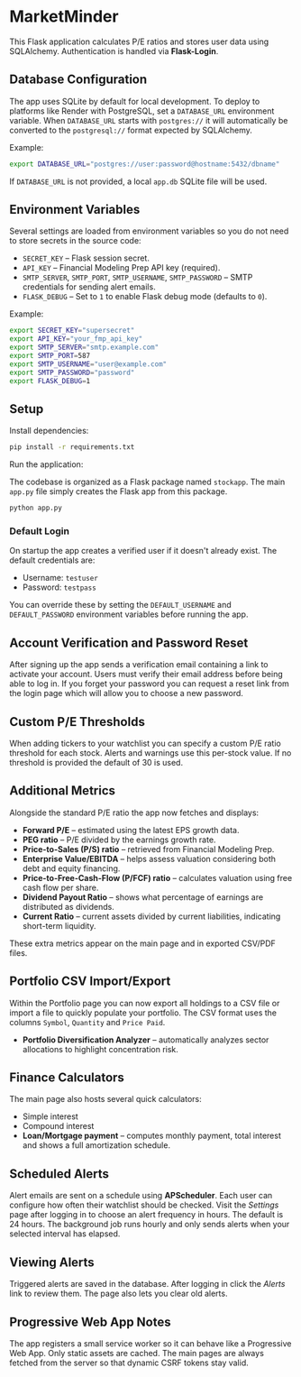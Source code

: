 # MarketMinder

This Flask application calculates P/E ratios and stores user data using SQLAlchemy. Authentication is handled via **Flask-Login**.

## Database Configuration

The app uses SQLite by default for local development. To deploy to platforms like Render with PostgreSQL, set a `DATABASE_URL` environment variable. When `DATABASE_URL` starts with `postgres://` it will automatically be converted to the `postgresql://` format expected by SQLAlchemy.

Example:

```bash
export DATABASE_URL="postgres://user:password@hostname:5432/dbname"
```

If `DATABASE_URL` is not provided, a local `app.db` SQLite file will be used.

## Environment Variables

Several settings are loaded from environment variables so you do not need to
store secrets in the source code:

* `SECRET_KEY` &ndash; Flask session secret.
* `API_KEY` &ndash; Financial Modeling Prep API key (required).
* `SMTP_SERVER`, `SMTP_PORT`, `SMTP_USERNAME`, `SMTP_PASSWORD` &ndash; SMTP
  credentials for sending alert emails.
* `FLASK_DEBUG` &ndash; Set to `1` to enable Flask debug mode (defaults to `0`).

Example:

```bash
export SECRET_KEY="supersecret"
export API_KEY="your_fmp_api_key"
export SMTP_SERVER="smtp.example.com"
export SMTP_PORT=587
export SMTP_USERNAME="user@example.com"
export SMTP_PASSWORD="password"
export FLASK_DEBUG=1
```

## Setup

Install dependencies:

```bash
pip install -r requirements.txt
```

Run the application:

The codebase is organized as a Flask package named `stockapp`. The main `app.py` file simply creates the Flask app from this package.


```bash
python app.py
```

### Default Login

On startup the app creates a verified user if it doesn't already exist. The
default credentials are:

* Username: `testuser`
* Password: `testpass`

You can override these by setting the `DEFAULT_USERNAME` and `DEFAULT_PASSWORD`
environment variables before running the app.

## Account Verification and Password Reset

After signing up the app sends a verification email containing a link to
activate your account. Users must verify their email address before being able
to log in. If you forget your password you can request a reset link from the
login page which will allow you to choose a new password.

## Custom P/E Thresholds

When adding tickers to your watchlist you can specify a custom P/E ratio
threshold for each stock. Alerts and warnings use this per-stock value. If no
threshold is provided the default of 30 is used.

## Additional Metrics

Alongside the standard P/E ratio the app now fetches and displays:

* **Forward P/E** – estimated using the latest EPS growth data.
* **PEG ratio** – P/E divided by the earnings growth rate.
* **Price-to-Sales (P/S) ratio** – retrieved from Financial Modeling Prep.
* **Enterprise Value/EBITDA** – helps assess valuation considering both debt and equity financing.
* **Price-to-Free-Cash-Flow (P/FCF) ratio** – calculates valuation using free cash flow per share.
* **Dividend Payout Ratio** – shows what percentage of earnings are distributed as dividends.
* **Current Ratio** – current assets divided by current liabilities, indicating short-term liquidity.

These extra metrics appear on the main page and in exported CSV/PDF files.

## Portfolio CSV Import/Export

Within the Portfolio page you can now export all holdings to a CSV file or
import a file to quickly populate your portfolio. The CSV format uses the
columns `Symbol`, `Quantity` and `Price Paid`.

* **Portfolio Diversification Analyzer** – automatically analyzes sector allocations to highlight concentration risk.

## Finance Calculators

The main page also hosts several quick calculators:

* Simple interest
* Compound interest
* **Loan/Mortgage payment** – computes monthly payment, total interest and shows a full amortization schedule.

## Scheduled Alerts

Alert emails are sent on a schedule using **APScheduler**. Each user can
configure how often their watchlist should be checked. Visit the *Settings*
page after logging in to choose an alert frequency in hours. The default is 24
hours. The background job runs hourly and only sends alerts when your selected
interval has elapsed.

## Viewing Alerts

Triggered alerts are saved in the database. After logging in click the *Alerts* link to review them. The page also lets you clear old alerts.

## Progressive Web App Notes

The app registers a small service worker so it can behave like a Progressive
Web App. Only static assets are cached. The main pages are always fetched from
the server so that dynamic CSRF tokens stay valid.

